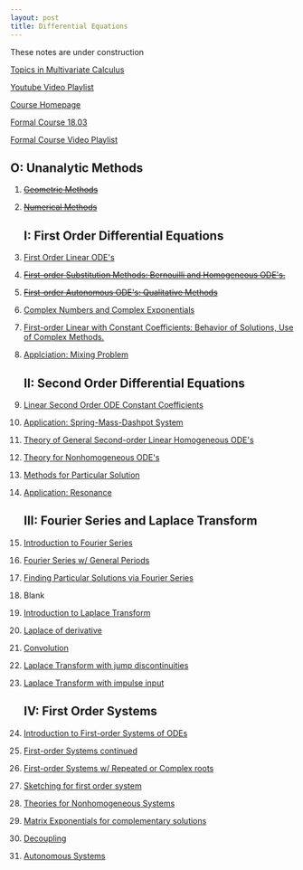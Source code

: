 ```yaml
---
layout: post
title: Differential Equations
---
```

<span class="newthought">These notes</span> are under construction

[Topics in Multivariate Calculus](../calc3/)

[Youtube Video Playlist](https://www.youtube.com/playlist?list=PLUl4u3cNGP63oTpyxCMLKt_JmB0WtSZfG)

[Course Homepage](https://ocw.mit.edu/resources/res-18-009-learn-differential-equations-up-close-with-gilbert-strang-and-cleve-moler-fall-2015/index.htm)

[Formal Course 18.03](https://ocw.mit.edu/courses/mathematics/18-03sc-differential-equations-fall-2011/index.htm)

[Formal Course Video Playlist](https://www.youtube.com/playlist?list=PLEC88901EBADDD980)

## O: Unanalytic Methods 

1. ~~[Geometric Methods](UnitI/geometric_methods)~~

2. ~~[Numerical Methods](UnitI/numerical_methods)~~
   
   ## I: First Order Differential Equations

3. [First Order Linear ODE's](UnitI/3_first_order_linear_odes)

4. ~~[First-order Substitution Methods: Bernouilli and Homogeneous ODE's.](UnitI/first_order_substitution_methods)~~

5. ~~[First-order Autonomous ODE's: Qualitative Methods](UnitI/autonomous_ode)~~

6. [Complex Numbers and Complex Exponentials](UnitI/complex_numbers_and_complex_exponentials)

7. [First-order Linear with Constant Coefficients: Behavior of Solutions, Use of Complex Methods.](UnitI/constant_coefficients)

8. [Applciation: Mixing Problem](UnitI/continuation)

   ## II: Second Order Differential Equations

9.  [Linear Second Order ODE Constant Coefficients](UnitI/9_second_order_ode_constant_coefficients)

10. [Application: Spring-Mass-Dashpot System](UnitI/10_spring_mass_dashpot)

11. [Theory of General Second-order Linear Homogeneous ODE's](UnitI/11_theory_of_second_order_ode)

12. [Theory for Nonhomogeneous ODE's](UnitI/12_theory_inhomogeneous)

13. [Methods for Particular Solution](UnitI/13_particular_solutions)

14. [Application: Resonance](UnitI/14_Resonance)
    
    ## III: Fourier Series and Laplace Transform

15. [Introduction to Fourier Series](UnitIII/15_intro_to_fourier_series)

16. [Fourier Series w/ General Periods](UnitIII/16_fourier_general_period)

17. [Finding Particular Solutions via Fourier Series](UnitIII/17_particular_sol_via_fs)

18. Blank

19. [Introduction to Laplace Transform](UnitIII//19_intro_to_laplace_transform)

20. [Laplace of derivative](UnitIII/20_derivative_formulas)

21. [Convolution](UnitIII/21_convolution)

22. [Laplace Transform with jump discontinuities](UnitIII/22_jump_discontinuities)

23. [Laplace Transform with impulse input](UnitIII/23_impulse)
    
    ## IV: First Order Systems

24. [Introduction to First-order Systems of ODEs](UnitIV/24_introduction_to_first_order_system)

25. [First-order Systems continued](UnitIV/25_first_order_system_continued)

26. [First-order Systems w/ Repeated or Complex roots](UnitIV/26_first_order_system_repeated_complex_roots)

27. [Sketching for first order system](UnitIV/27_sketch.md)

28. [Theories for Nonhomogeneous Systems](UnitIV/28_theory_for_nonhomogeneous_system)

29. [Matrix Exponentials for complementary solutions](UnitIV/29_matrix_exponentials)

30. [Decoupling](UnitIV/30_decoupling)

31. [Autonomous Systems](UnitIV/31_autonomous)